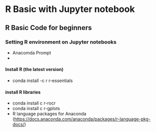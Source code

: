# R Basic with Jupyter notebook

## R Basic Code for beginners

### Setting R environment on Jupyter notebooks
* Anacomda Prompt
* 
#### Install R (the latest version) <br>
* conda install -c r r-essentials

#### install R libraries
* conda install c r-rocr
* conda install c r-gplots
* R language packages for Anaconda (https://docs.anaconda.com/anaconda/packages/r-language-pkg-docs/)
